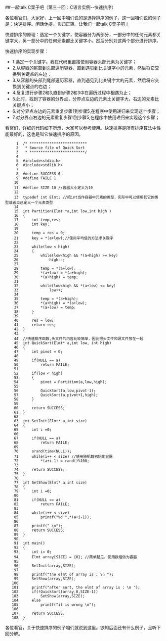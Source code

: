 ##一起talk C栗子吧（第三十回：C语言实例--快速排序）

各位看官们，大家好，上一回中咱们说的是选择排序的例子，这一回咱们说的例子是：快速排序。闲话休提，言归正转。让我们一起talk C栗子吧！ 

快速排序的原理：选定一个关键字，使容器分为两部分，一部分中的任何元素都关键字大，另一部分中的任何元素都比关键字小。然后分别对这两个部分进行排序。

快速排序的实现步骤：
- 1.选定一个关键字，我在代码里直接使用容器头部元素为关键字；
- 2.从容器的尾部到头部遍历容器，直到遇见到比关键字小的元素，然后将它交换到关键点的左边；
- 3.从容器的头部到尾部遍历容器，直到遇见到比关键字大的元素，然后将它交换到关键点的右边；
- 4.反复进行步骤2和3,直到步骤2和3中在遍历过程中相遇为止；
- 5.此时，找到了容器的分界点，分界点左边的元素比关键字大，右边的元素比关键点小；
- 6.对分界点左边的元素重复步骤1到步骤5,在程序中使用递归来实现这个步骤；
- 7.对分界点右边的元素重复步骤1到步骤5,在程序中使用递归来实现这个步骤；


看官们，详细的代码如下所示，大家可以参考使用。快速排序是所有排序算法中性能最好的，这也是叫它快速排序的原因。

```
     1	/* **************************
     2	 * Source file of Quick Sort
     3	 * *************************/
     4	
     5	#include<stdio.h>
     6	#include<stdlib.h>
     7	
     8	#define SUCCESS 0
     9	#define FAILE 1
    10	
    11	#define SIZE 10 //容器大小定义为10
    12	
    13	typedef int Elmt; //把int当作容器中元素的类型，实际中可以使用其它的类型或者自己定义一个元素类型
    14	
    15	int Partition(Elmt *a,int low,int high )
    16	{
    17		int temp,res;
    18		int key;
    19	
    20		temp = res = 0;
    21		key = *(a+low);//使用平均值的方法求关键字
    22	
    23		while(low < high)
    24		{
    25			while(low<high && *(a+high) >= key)
    26				high--;
    27	
    28			temp = *(a+low);
    29			*(a+low) = *(a+high);
    30			*(a+high) = temp;
    31	
    32			while(low<high && *(a+low) <= key)
    33				low++;
    34	
    35			temp = *(a+high);
    36			*(a+high) = *(a+low);
    37			*(a+low) = temp;
    38		}
    39	
    40		res = low;
    41		return res;
    42	}
    43	
    44	//快速排序函数,头文件的内容比较简单，因此把头文件和源文件放在一起
    45	int QuickSort(Elmt* a,int low, int high)
    46	{
    47		int pivot = 0;
    48	
    49		if(NULL == a)
    50			return FAILE;
    51	
    52		if(low < high)
    53		{
    54			pivot = Partition(a,low,high);
    55	
    56			QuickSort(a,low,pivot-1);
    57			QuickSort(a,pivot+1,high);
    58		}
    59	
    60		return SUCCESS;
    61	}
    62	
    63	int SetInit(Elmt* a,int size)
    64	{
    65		int i =0;
    66	
    67		if(NULL == a)
    68			return FAILE;
    69	
    70		srand(time(NULL));
    71		while(i++ < size) //使用随机数初始化容器
    72			*(a+i-1) = rand()%100;
    73	
    74		return SUCCESS;
    75	}
    76	
    77	int SetShow(Elmt* a,int size)
    78	{
    79		int i =0;
    80	
    81		if(NULL == a)
    82			return FAILE;
    83	
    84		while(i++ < size)
    85			printf("%d ",*(a+i-1));
    86	
    87		printf(" \n");
    88		return SUCCESS;
    89	}
    90	
    91	int main()
    92	{
    93		int i= 0;
    94		Elmt array[SIZE] = {0}; //简单起见，使用数组做为容器
    95	
    96		SetInit(array,SIZE);
    97	
    98		printf("the elmt of array is : \n ");
    99		SetShow(array,SIZE);
   100	
   101		printf("after sort, the elmt of array is : \n ");
   102		if(!QuickSort(array,0,SIZE-1))
   103			SetShow(array,SIZE);
   104		else
   105			printf("it is wrong \n");
   106	
   107		return SUCCESS;
   108	}

```
各位看官，关于快速排序的例子咱们就说到这里。欲知后面还有什么例子，且听下回分解。

